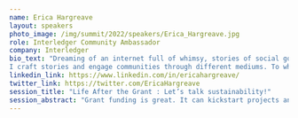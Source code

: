 ```yaml
---
name: Erica Hargreave
layout: speakers
photo_image: /img/summit/2022/speakers/Erica_Hargreave.jpg
role: Interledger Community Ambassador
company: Interledger
bio_text: "Dreaming of an internet full of whimsy, stories of social good & honest journalism, crafted by diverse voices, thanks to the possibilities that Interledger presents for financial inclusion & equity.
I craft stories and engage communities through different mediums. To what goal, you ask? Simply put, to create laughter and smiles, spark the imagination, provoke thought, improve cultural understanding, and to educate."
linkedin_link: https://www.linkedin.com/in/ericahargreave/
twitter_link: https://twitter.com/EricaHargreave
session_title: "Life After the Grant : Let’s talk sustainability!"
session_abstract: "Grant funding is great. It can kickstart projects and innovation, creating a lifeline for startups, but it can't sustain a project forever. Join us in exploring the post-grant challenges and possible solutions and pathways to sustainability. In the process, we will look to examples from projects in the Interledger and Creative Equity Communities that are at different stages of crafting their sustainable pathways."
---
```


